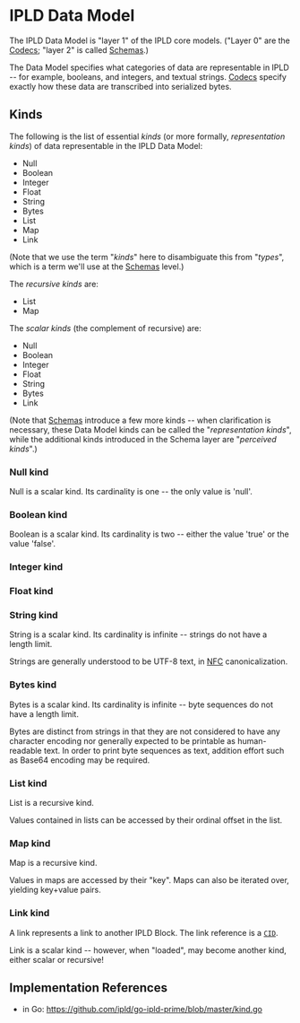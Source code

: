 IPLD Data Model
===============

The IPLD Data Model is "layer 1" of the IPLD core models.
("Layer 0" are the [Codecs](Codecs); "layer 2" is called [Schemas](schema).)

The Data Model specifies what categories of data are representable in IPLD --
for example, booleans, and integers, and textual strings.
[Codecs](Codecs) specify exactly how these data are transcribed into serialized bytes.


Kinds
-----

The following is the list of essential _kinds_ (or more formally, _representation kinds_)
of data representable in the IPLD Data Model:

* Null
* Boolean
* Integer
* Float
* String
* Bytes
* List
* Map
* Link

(Note that we use the term "_kinds_" here to disambiguate this from "_types_",
which is a term we'll use at the [Schemas](schema) level.)

The _recursive kinds_ are:

* List
* Map

The _scalar kinds_ (the complement of recursive) are:

* Null
* Boolean
* Integer
* Float
* String
* Bytes
* Link

(Note that [Schemas](schema) introduce a few more kinds -- when clarification is necessary,
these Data Model kinds can be called the "_representation kinds_",
while the additional kinds introduced in the Schema layer are "_perceived kinds_".)


### Null kind

Null is a scalar kind.  Its cardinality is one -- the only value is 'null'.

### Boolean kind

Boolean is a scalar kind.  Its cardinality is two -- either the value 'true' or the value 'false'.

### Integer kind


### Float kind


### String kind

String is a scalar kind.  Its cardinality is infinite -- strings do not have a length limit.

Strings are generally understood to be UTF-8 text, in [NFC](https://www.unicode.org/reports/tr15/#Norm_Forms) canonicalization.

### Bytes kind

Bytes is a scalar kind.  Its cardinality is infinite -- byte sequences do not have a length limit.

Bytes are distinct from strings in that they are not considered to have any character encoding nor
generally expected to be printable as human-readable text.
In order to print byte sequences as text, addition effort such as Base64 encoding may be required.

### List kind

List is a recursive kind.

Values contained in lists can be accessed by their ordinal offset in the list.

### Map kind

Map is a recursive kind.

Values in maps are accessed by their "key".  Maps can also be iterated over,
yielding key+value pairs.

### Link kind

A link represents a link to another IPLD Block. The link reference
is a [`CID`](CID.md).

Link is a scalar kind -- however, when "loaded", may become another kind, either scalar or recursive!


Implementation References
-------------------------

- in Go: https://github.com/ipld/go-ipld-prime/blob/master/kind.go
